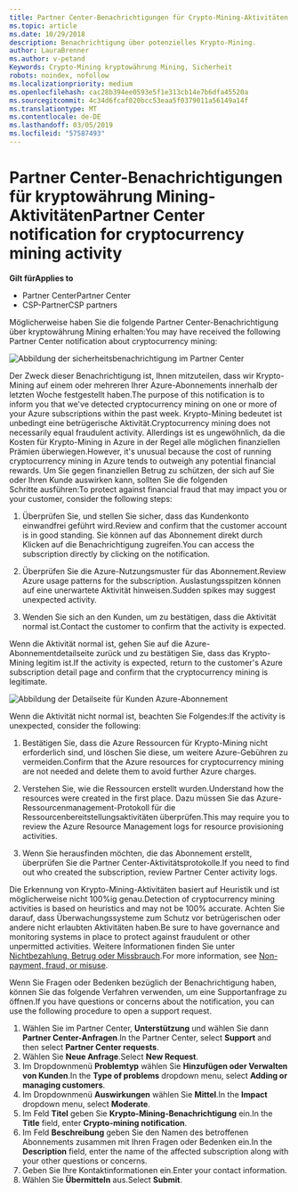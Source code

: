 ```yaml
---
title: Partner Center-Benachrichtigungen für Crypto-Mining-Aktivitäten | Partner Center
ms.topic: article
ms.date: 10/29/2018
description: Benachrichtigung über potenzielles Krypto-Mining.
author: LauraBrenner
ms.author: v-petand
Keywords: Crypto-Mining kryptowährung Mining, Sicherheit
robots: noindex, nofollow
ms.localizationpriority: medium
ms.openlocfilehash: cac28b394ee0593e5f1e313cb14e7b6dfa45520a
ms.sourcegitcommit: 4c34d6fcaf020bcc53eaa5f0379011a56149a14f
ms.translationtype: MT
ms.contentlocale: de-DE
ms.lasthandoff: 03/05/2019
ms.locfileid: "57587493"
---
```

# <a name="partner-center-notification-for-cryptocurrency-mining-activity"></a><span data-ttu-id="09828-104">Partner Center-Benachrichtigungen für kryptowährung Mining-Aktivitäten</span><span class="sxs-lookup"><span data-stu-id="09828-104">Partner Center notification for cryptocurrency mining activity</span></span>

<span data-ttu-id="09828-105">**Gilt für**</span><span class="sxs-lookup"><span data-stu-id="09828-105">**Applies to**</span></span>

-  <span data-ttu-id="09828-106">Partner Center</span><span class="sxs-lookup"><span data-stu-id="09828-106">Partner Center</span></span>
-  <span data-ttu-id="09828-107">CSP-Partner</span><span class="sxs-lookup"><span data-stu-id="09828-107">CSP partners</span></span>

<span data-ttu-id="09828-108">Möglicherweise haben Sie die folgende Partner Center-Benachrichtigung über kryptowährung Mining erhalten:</span><span class="sxs-lookup"><span data-stu-id="09828-108">You may have received the following Partner Center notification about cryptocurrency mining:</span></span>
 
![Abbildung der sicherheitsbenachrichtigung im Partner Center](images/crypto1.png)

<span data-ttu-id="09828-110">Der Zweck dieser Benachrichtigung ist, Ihnen mitzuteilen, dass wir Krypto-Mining auf einem oder mehreren Ihrer Azure-Abonnements innerhalb der letzten Woche festgestellt haben.</span><span class="sxs-lookup"><span data-stu-id="09828-110">The purpose of this notification is to inform you that we've detected cryptocurrency mining on one or more of your Azure subscriptions within the past week.</span></span> <span data-ttu-id="09828-111">Krypto-Mining bedeutet ist unbedingt eine betrügerische Aktivität.</span><span class="sxs-lookup"><span data-stu-id="09828-111">Cryptocurrency mining does not necessarily equal fraudulent activity.</span></span> <span data-ttu-id="09828-112">Allerdings ist es ungewöhnlich, da die Kosten für Krypto-Mining in Azure in der Regel alle möglichen finanziellen Prämien überwiegen.</span><span class="sxs-lookup"><span data-stu-id="09828-112">However, it's unusual because the cost of running cryptocurrency mining in Azure tends to outweigh any potential financial rewards.</span></span> <span data-ttu-id="09828-113">Um Sie gegen finanziellen Betrug zu schützen, der sich auf Sie oder Ihren Kunde auswirken kann, sollten Sie die folgenden Schritte ausführen:</span><span class="sxs-lookup"><span data-stu-id="09828-113">To protect against financial fraud that may impact you or your customer, consider the following steps:</span></span>

1.  <span data-ttu-id="09828-114">Überprüfen Sie, und stellen Sie sicher, dass das Kundenkonto einwandfrei geführt wird.</span><span class="sxs-lookup"><span data-stu-id="09828-114">Review and confirm that the customer account is in good standing.</span></span> <span data-ttu-id="09828-115">Sie können auf das Abonnement direkt durch Klicken auf die Benachrichtigung zugreifen.</span><span class="sxs-lookup"><span data-stu-id="09828-115">You can access the subscription directly by clicking on the notification.</span></span>

2.  <span data-ttu-id="09828-116">Überprüfen Sie die Azure-Nutzungsmuster für das Abonnement.</span><span class="sxs-lookup"><span data-stu-id="09828-116">Review Azure usage patterns for the subscription.</span></span> <span data-ttu-id="09828-117">Auslastungsspitzen können auf eine unerwartete Aktivität hinweisen.</span><span class="sxs-lookup"><span data-stu-id="09828-117">Sudden spikes may suggest unexpected activity.</span></span>

3.  <span data-ttu-id="09828-118">Wenden Sie sich an den Kunden, um zu bestätigen, dass die Aktivität normal ist.</span><span class="sxs-lookup"><span data-stu-id="09828-118">Contact the customer to confirm that the activity is expected.</span></span>

<span data-ttu-id="09828-119">Wenn die Aktivität normal ist, gehen Sie auf die Azure-Abonnementdetailseite zurück und zu bestätigen Sie, dass das Krypto-Mining legitim ist.</span><span class="sxs-lookup"><span data-stu-id="09828-119">If the activity is expected, return to the customer's Azure subscription detail page and confirm that the cryptocurrency mining is legitimate.</span></span> 


![Abbildung der Detailseite für Kunden Azure-Abonnement](images/crypto2.png)

<span data-ttu-id="09828-121">Wenn die Aktivität nicht normal ist, beachten Sie Folgendes:</span><span class="sxs-lookup"><span data-stu-id="09828-121">If the activity is unexpected, consider the following:</span></span>

1.  <span data-ttu-id="09828-122">Bestätigen Sie, dass die Azure Ressourcen für Krypto-Mining nicht erforderlich sind, und löschen Sie diese, um weitere Azure-Gebühren zu vermeiden.</span><span class="sxs-lookup"><span data-stu-id="09828-122">Confirm that the Azure resources for cryptocurrency mining are not needed and delete them to avoid further Azure charges.</span></span>

2.  <span data-ttu-id="09828-123">Verstehen Sie, wie die Ressourcen erstellt wurden.</span><span class="sxs-lookup"><span data-stu-id="09828-123">Understand how the resources were created in the first place.</span></span> <span data-ttu-id="09828-124">Dazu müssen Sie das Azure-Ressourcenmanagement-Protokoll für die Ressourcenbereitstellungsaktivitäten überprüfen.</span><span class="sxs-lookup"><span data-stu-id="09828-124">This may require you to review the Azure Resource Management logs for resource provisioning activities.</span></span>

3.  <span data-ttu-id="09828-125">Wenn Sie herausfinden möchten, die das Abonnement erstellt, überprüfen Sie die Partner Center-Aktivitätsprotokolle.</span><span class="sxs-lookup"><span data-stu-id="09828-125">If you need to find out who created the subscription, review Partner Center activity logs.</span></span>

<span data-ttu-id="09828-126">Die Erkennung von Krypto-Mining-Aktivitäten basiert auf Heuristik und ist möglicherweise nicht 100%ig genau.</span><span class="sxs-lookup"><span data-stu-id="09828-126">Detection of cryptocurrency mining activities is based on heuristics and may not be 100% accurate.</span></span> <span data-ttu-id="09828-127">Achten Sie darauf, dass Überwachungssysteme zum Schutz vor betrügerischen oder andere nicht erlaubten Aktivitäten haben.</span><span class="sxs-lookup"><span data-stu-id="09828-127">Be sure to have governance and monitoring systems in place to protect against fraudulent or other unpermitted activities.</span></span> <span data-ttu-id="09828-128">Weitere Informationen finden Sie unter [Nichtbezahlung, Betrug oder Missbrauch](https://docs.microsoft.com/partner-center/non-payment--fraud--or-misuse).</span><span class="sxs-lookup"><span data-stu-id="09828-128">For more information, see [Non-payment, fraud, or misuse](https://docs.microsoft.com/partner-center/non-payment--fraud--or-misuse).</span></span>

<span data-ttu-id="09828-129">Wenn Sie Fragen oder Bedenken bezüglich der Benachrichtigung haben, können Sie das folgende Verfahren verwenden, um eine Supportanfrage zu öffnen.</span><span class="sxs-lookup"><span data-stu-id="09828-129">If you have questions or concerns about the notification, you can use the following procedure to open a support request.</span></span>

1.  <span data-ttu-id="09828-130">Wählen Sie im Partner Center, **Unterstützung** und wählen Sie dann **Partner Center-Anfragen**.</span><span class="sxs-lookup"><span data-stu-id="09828-130">In the Partner Center, select **Support** and then select **Partner Center requests**.</span></span>
3.  <span data-ttu-id="09828-131">Wählen Sie **Neue Anfrage**.</span><span class="sxs-lookup"><span data-stu-id="09828-131">Select **New Request**.</span></span> 
4.  <span data-ttu-id="09828-132">Im Dropdownmenü **Problemtyp** wählen Sie **Hinzufügen oder Verwalten von Kunden**.</span><span class="sxs-lookup"><span data-stu-id="09828-132">In the **Type of problems** dropdown menu, select **Adding or managing customers**.</span></span>
5.  <span data-ttu-id="09828-133">Im Dropdownmenü **Auswirkungen** wählen Sie **Mittel**.</span><span class="sxs-lookup"><span data-stu-id="09828-133">In the **Impact** dropdown menu, select **Moderate**.</span></span>
6.  <span data-ttu-id="09828-134">Im Feld **Titel** geben Sie **Krypto-Mining-Benachrichtigung** ein.</span><span class="sxs-lookup"><span data-stu-id="09828-134">In the **Title** field, enter **Crypto-mining notification**.</span></span>
7.  <span data-ttu-id="09828-135">Im Feld **Beschreibung** geben Sie den Namen des betroffenen Abonnements zusammen mit Ihren Fragen oder Bedenken ein.</span><span class="sxs-lookup"><span data-stu-id="09828-135">In the **Description** field, enter the name of the affected subscription along with your other questions or concerns.</span></span> 
8.  <span data-ttu-id="09828-136">Geben Sie Ihre Kontaktinformationen ein.</span><span class="sxs-lookup"><span data-stu-id="09828-136">Enter your contact information.</span></span>
9.  <span data-ttu-id="09828-137">Wählen Sie **Übermitteln** aus.</span><span class="sxs-lookup"><span data-stu-id="09828-137">Select **Submit**.</span></span>



